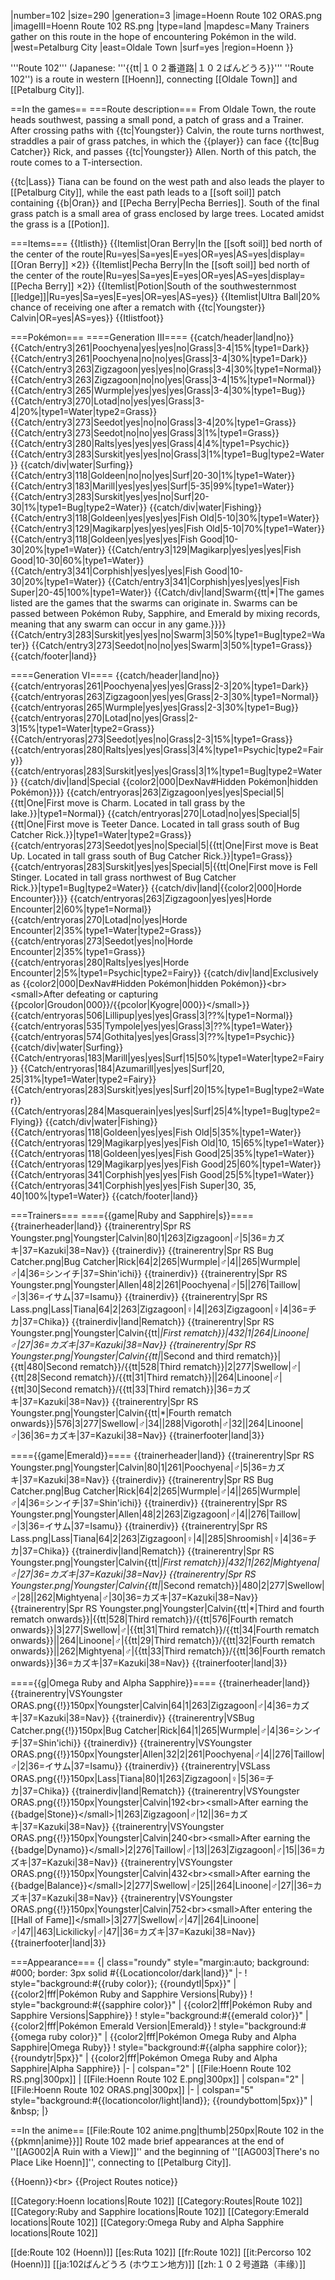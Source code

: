 |number=102
|size=290
|generation=3
|image=Hoenn Route 102 ORAS.png
|imageIII=Hoenn Route 102 RS.png
|type=land
|mapdesc=Many Trainers gather on this route in the hope of encountering Pokémon in the wild.
|west=Petalburg City
|east=Oldale Town
|surf=yes
|region=Hoenn
}}

'''Route 102''' (Japanese: '''{{tt|１０２番道路|１０２ばんどうろ}}''' ''Route 102'') is a route in western [[Hoenn]], connecting [[Oldale Town]] and [[Petalburg City]].

==In the games==
===Route description===
From Oldale Town, the route heads southwest, passing a small pond, a patch of grass and a Trainer. After crossing paths with {{tc|Youngster}} Calvin, the route turns northwest, straddles a pair of grass patches, in which the {{player}} can face {{tc|Bug Catcher}} Rick, and passes {{tc|Youngster}} Allen. North of this patch, the route comes to a T-intersection.

{{tc|Lass}} Tiana can be found on the west path and also leads the player to [[Petalburg City]], while the east path leads to a [[soft soil]] patch containing {{b|Oran}} and [[Pecha Berry|Pecha Berries]]. South of the final grass patch is a small area of grass enclosed by large trees. Located amidst the grass is a [[Potion]].

===Items===
{{Itlisth}}
{{Itemlist|Oran Berry|In the [[soft soil]] bed north of the center of the route|Ru=yes|Sa=yes|E=yes|OR=yes|AS=yes|display=[[Oran Berry]] ×2}}
{{Itemlist|Pecha Berry|In the [[soft soil]] bed north of the center of the route|Ru=yes|Sa=yes|E=yes|OR=yes|AS=yes|display=[[Pecha Berry]] ×2}}
{{Itemlist|Potion|South of the southwesternmost [[ledge]]|Ru=yes|Sa=yes|E=yes|OR=yes|AS=yes}}
{{Itemlist|Ultra Ball|20% chance of receiving one after a rematch with {{tc|Youngster}} Calvin|OR=yes|AS=yes}}
{{Itlistfoot}}

===Pokémon===
====Generation III====
{{catch/header|land|no}}
{{Catch/entry3|261|Poochyena|yes|yes|no|Grass|3-4|15%|type1=Dark}}
{{Catch/entry3|261|Poochyena|no|no|yes|Grass|3-4|30%|type1=Dark}}
{{Catch/entry3|263|Zigzagoon|yes|yes|no|Grass|3-4|30%|type1=Normal}}
{{Catch/entry3|263|Zigzagoon|no|no|yes|Grass|3-4|15%|type1=Normal}}
{{Catch/entry3|265|Wurmple|yes|yes|yes|Grass|3-4|30%|type1=Bug}}
{{Catch/entry3|270|Lotad|no|yes|yes|Grass|3-4|20%|type1=Water|type2=Grass}}
{{Catch/entry3|273|Seedot|yes|no|no|Grass|3-4|20%|type1=Grass}}
{{Catch/entry3|273|Seedot|no|no|yes|Grass|3|1%|type1=Grass}}
{{Catch/entry3|280|Ralts|yes|yes|yes|Grass|4|4%|type1=Psychic}}
{{Catch/entry3|283|Surskit|yes|yes|no|Grass|3|1%|type1=Bug|type2=Water}}
{{catch/div|water|Surfing}}
{{Catch/entry3|118|Goldeen|no|no|yes|Surf|20-30|1%|type1=Water}}
{{Catch/entry3|183|Marill|yes|yes|yes|Surf|5-35|99%|type1=Water}}
{{Catch/entry3|283|Surskit|yes|yes|no|Surf|20-30|1%|type1=Bug|type2=Water}}
{{catch/div|water|Fishing}}
{{Catch/entry3|118|Goldeen|yes|yes|yes|Fish Old|5-10|30%|type1=Water}}
{{Catch/entry3|129|Magikarp|yes|yes|yes|Fish Old|5-10|70%|type1=Water}}
{{Catch/entry3|118|Goldeen|yes|yes|yes|Fish Good|10-30|20%|type1=Water}}
{{Catch/entry3|129|Magikarp|yes|yes|yes|Fish Good|10-30|60%|type1=Water}}
{{Catch/entry3|341|Corphish|yes|yes|yes|Fish Good|10-30|20%|type1=Water}}
{{Catch/entry3|341|Corphish|yes|yes|yes|Fish Super|20-45|100%|type1=Water}}
{{Catch/div|land|Swarm{{tt|*|The games listed are the games that the swarms can originate in. Swarms can be passed between Pokémon Ruby, Sapphire, and Emerald by mixing records, meaning that any swarm can occur in any game.}}}}
{{Catch/entry3|283|Surskit|yes|yes|no|Swarm|3|50%|type1=Bug|type2=Water}}
{{Catch/entry3|273|Seedot|no|no|yes|Swarm|3|50%|type1=Grass}}
{{catch/footer|land}}

====Generation VI====
{{catch/header|land|no}}
{{catch/entryoras|261|Poochyena|yes|yes|Grass|2-3|20%|type1=Dark}}
{{catch/entryoras|263|Zigzagoon|yes|yes|Grass|2-3|30%|type1=Normal}}
{{catch/entryoras|265|Wurmple|yes|yes|Grass|2-3|30%|type1=Bug}}
{{catch/entryoras|270|Lotad|no|yes|Grass|2-3|15%|type1=Water|type2=Grass}}
{{Catch/entryoras|273|Seedot|yes|no|Grass|2-3|15%|type1=Grass}}
{{catch/entryoras|280|Ralts|yes|yes|Grass|3|4%|type1=Psychic|type2=Fairy}}
{{catch/entryoras|283|Surskit|yes|yes|Grass|3|1%|type1=Bug|type2=Water}}
{{catch/div|land|Special {{color2|000|DexNav#Hidden Pokémon|hidden Pokémon}}}}
{{catch/entryoras|263|Zigzagoon|yes|yes|Special|5|{{tt|One|First move is Charm. Located in tall grass by the lake.}}|type1=Normal}}
{{catch/entryoras|270|Lotad|no|yes|Special|5|{{tt|One|First move is Teeter Dance. Located in tall grass south of Bug Catcher Rick.}}|type1=Water|type2=Grass}}
{{catch/entryoras|273|Seedot|yes|no|Special|5|{{tt|One|First move is Beat Up. Located in tall grass south of Bug Catcher Rick.}}|type1=Grass}}
{{catch/entryoras|283|Surskit|yes|yes|Special|5|{{tt|One|First move is Fell Stinger. Located in tall grass northwest of Bug Catcher Rick.}}|type1=Bug|type2=Water}}
{{catch/div|land|{{color2|000|Horde Encounter}}}}
{{catch/entryoras|263|Zigzagoon|yes|yes|Horde Encounter|2|60%|type1=Normal}}
{{catch/entryoras|270|Lotad|no|yes|Horde Encounter|2|35%|type1=Water|type2=Grass}}
{{catch/entryoras|273|Seedot|yes|no|Horde Encounter|2|35%|type1=Grass}}
{{catch/entryoras|280|Ralts|yes|yes|Horde Encounter|2|5%|type1=Psychic|type2=Fairy}}
{{catch/div|land|Exclusively as {{color2|000|DexNav#Hidden Pokémon|hidden Pokémon}}&lt;br>&lt;small>After defeating or capturing {{pcolor|Groudon|000}}/{{pcolor|Kyogre|000}}&lt;/small>}}
{{catch/entryoras|506|Lillipup|yes|yes|Grass|3|??%|type1=Normal}}
{{catch/entryoras|535|Tympole|yes|yes|Grass|3|??%|type1=Water}}
{{catch/entryoras|574|Gothita|yes|yes|Grass|3|??%|type1=Psychic}}
{{catch/div|water|Surfing}}
{{Catch/entryoras|183|Marill|yes|yes|Surf|15|50%|type1=Water|type2=Fairy}}
{{Catch/entryoras|184|Azumarill|yes|yes|Surf|20, 25|31%|type1=Water|type2=Fairy}}
{{Catch/entryoras|283|Surskit|yes|yes|Surf|20|15%|type1=Bug|type2=Water}}
{{Catch/entryoras|284|Masquerain|yes|yes|Surf|25|4%|type1=Bug|type2=Flying}}
{{catch/div|water|Fishing}}
{{Catch/entryoras|118|Goldeen|yes|yes|Fish Old|5|35%|type1=Water}}
{{Catch/entryoras|129|Magikarp|yes|yes|Fish Old|10, 15|65%|type1=Water}}
{{Catch/entryoras|118|Goldeen|yes|yes|Fish Good|25|35%|type1=Water}}
{{Catch/entryoras|129|Magikarp|yes|yes|Fish Good|25|60%|type1=Water}}
{{Catch/entryoras|341|Corphish|yes|yes|Fish Good|25|5%|type1=Water}}
{{Catch/entryoras|341|Corphish|yes|yes|Fish Super|30, 35, 40|100%|type1=Water}}
{{catch/footer|land}}

===Trainers===
===={{game|Ruby and Sapphire|s}}====
{{trainerheader|land}}
{{trainerentry|Spr RS Youngster.png|Youngster|Calvin|80|1|263|Zigzagoon|♂|5|36=カズキ|37=Kazuki|38=Nav}}
{{trainerdiv}}
{{trainerentry|Spr RS Bug Catcher.png|Bug Catcher|Rick|64|2|265|Wurmple|♂|4||265|Wurmple|♂|4|36=シンイチ|37=Shin'ichi}}
{{trainerdiv}}
{{trainerentry|Spr RS Youngster.png|Youngster|Allen|48|2|261|Poochyena|♂|5||276|Taillow|♂|3|36=イサム|37=Isamu}}
{{trainerdiv}}
{{trainerentry|Spr RS Lass.png|Lass|Tiana|64|2|263|Zigzagoon|♀|4||263|Zigzagoon|♀|4|36=チカ|37=Chika}}
{{trainerdiv|land|Rematch}}
{{trainerentry|Spr RS Youngster.png|Youngster|Calvin{{tt|*|First rematch}}|432|1|264|Linoone|♂|27|36=カズキ|37=Kazuki|38=Nav}}
{{trainerentry|Spr RS Youngster.png|Youngster|Calvin{{tt|*|Second and third rematch}}|{{tt|480|Second rematch}}/{{tt|528|Third rematch}}|2|277|Swellow|♂|{{tt|28|Second rematch}}/{{tt|31|Third rematch}}||264|Linoone|♂|{{tt|30|Second rematch}}/{{tt|33|Third rematch}}|36=カズキ|37=Kazuki|38=Nav}}
{{trainerentry|Spr RS Youngster.png|Youngster|Calvin{{tt|*|Fourth rematch onwards}}|576|3|277|Swellow|♂|34||288|Vigoroth|♂|32||264|Linoone|♂|36|36=カズキ|37=Kazuki|38=Nav}}
{{trainerfooter|land|3}}

===={{game|Emerald}}====
{{trainerheader|land}}
{{trainerentry|Spr RS Youngster.png|Youngster|Calvin|80|1|261|Poochyena|♂|5|36=カズキ|37=Kazuki|38=Nav}}
{{trainerdiv}}
{{trainerentry|Spr RS Bug Catcher.png|Bug Catcher|Rick|64|2|265|Wurmple|♂|4||265|Wurmple|♂|4|36=シンイチ|37=Shin'ichi}}
{{trainerdiv}}
{{trainerentry|Spr RS Youngster.png|Youngster|Allen|48|2|263|Zigzagoon|♂|4||276|Taillow|♂|3|36=イサム|37=Isamu}}
{{trainerdiv}}
{{trainerentry|Spr RS Lass.png|Lass|Tiana|64|2|263|Zigzagoon|♀|4||285|Shroomish|♀|4|36=チカ|37=Chika}}
{{trainerdiv|land|Rematch}}
{{trainerentry|Spr RS Youngster.png|Youngster|Calvin{{tt|*|First rematch}}|432|1|262|Mightyena|♂|27|36=カズキ|37=Kazuki|38=Nav}}
{{trainerentry|Spr RS Youngster.png|Youngster|Calvin{{tt|*|Second rematch}}|480|2|277|Swellow|♂|28||262|Mightyena|♂|30|36=カズキ|37=Kazuki|38=Nav}}
{{trainerentry|Spr RS Youngster.png|Youngster|Calvin{{tt|*|Third and fourth rematch onwards}}|{{tt|528|Third rematch}}/{{tt|576|Fourth rematch onwards}}|3|277|Swellow|♂|{{tt|31|Third rematch}}/{{tt|34|Fourth rematch onwards}}||264|Linoone|♂|{{tt|29|Third rematch}}/{{tt|32|Fourth rematch onwards}}||262|Mightyena|♂|{{tt|33|Third rematch}}/{{tt|36|Fourth rematch onwards}}|36=カズキ|37=Kazuki|38=Nav}}
{{trainerfooter|land|3}}

===={{g|Omega Ruby and Alpha Sapphire}}====
{{trainerheader|land}}
{{trainerentry|VSYoungster ORAS.png{{!}}150px|Youngster|Calvin|64|1|263|Zigzagoon|♂|4|36=カズキ|37=Kazuki|38=Nav}}
{{trainerdiv}}
{{trainerentry|VSBug Catcher.png{{!}}150px|Bug Catcher|Rick|64|1|265|Wurmple|♂|4|36=シンイチ|37=Shin'ichi}}
{{trainerdiv}}
{{trainerentry|VSYoungster ORAS.png{{!}}150px|Youngster|Allen|32|2|261|Poochyena|♂|4||276|Taillow|♂|2|36=イサム|37=Isamu}}
{{trainerdiv}}
{{trainerentry|VSLass ORAS.png{{!}}150px|Lass|Tiana|80|1|263|Zigzagoon|♀|5|36=チカ|37=Chika}}
{{trainerdiv|land|Rematch}}
{{trainerentry|VSYoungster ORAS.png{{!}}150px|Youngster|Calvin|192&lt;br>&lt;small>After earning the {{badge|Stone}}&lt;/small>|1|263|Zigzagoon|♂|12||36=カズキ|37=Kazuki|38=Nav}}
{{trainerentry|VSYoungster ORAS.png{{!}}150px|Youngster|Calvin|240&lt;br>&lt;small>After earning the {{badge|Dynamo}}&lt;/small>|2|276|Taillow|♂|13||263|Zigzagoon|♂|15||36=カズキ|37=Kazuki|38=Nav}}
{{trainerentry|VSYoungster ORAS.png{{!}}150px|Youngster|Calvin|432&lt;br>&lt;small>After earning the {{badge|Balance}}&lt;/small>|2|277|Swellow|♂|25||264|Linoone|♂|27||36=カズキ|37=Kazuki|38=Nav}}
{{trainerentry|VSYoungster ORAS.png{{!}}150px|Youngster|Calvin|752&lt;br>&lt;small>After entering the [[Hall of Fame]]&lt;/small>|3|277|Swellow|♂|47||264|Linoone|♂|47||463|Lickilicky|♂|47||36=カズキ|37=Kazuki|38=Nav}}
{{trainerfooter|land|3}}

===Appearance===
{| class="roundy" style="margin:auto; background: #000; border: 3px solid #{{Locationcolor/dark|land}}"
|-
! style="background:#{{ruby color}}; {{roundytl|5px}}" | {{color2|fff|Pokémon Ruby and Sapphire Versions|Ruby}}
! style="background:#{{sapphire color}}" | {{color2|fff|Pokémon Ruby and Sapphire Versions|Sapphire}}
! style="background:#{{emerald color}}" | {{color2|fff|Pokémon Emerald Version|Emerald}}
! style="background:#{{omega ruby color}}" | {{color2|fff|Pokémon Omega Ruby and Alpha Sapphire|Omega Ruby}}
! style="background:#{{alpha sapphire color}}; {{roundytr|5px}}" | {{color2|fff|Pokémon Omega Ruby and Alpha Sapphire|Alpha Sapphire}}
|-
| colspan="2" | [[File:Hoenn Route 102 RS.png|300px]]
| [[File:Hoenn Route 102 E.png|300px]]
| colspan="2" | [[File:Hoenn Route 102 ORAS.png|300px]]
|-
| colspan="5" style="background:#{{locationcolor/light|land}}; {{roundybottom|5px}}" | &amp;nbsp;
|}

==In the anime==
[[File:Route 102 anime.png|thumb|250px|Route 102 in the {{pkmn|anime}}]]
Route 102 made brief appearances at the end of ''[[AG002|A Ruin with a View]]'' and the beginning of ''[[AG003|There's no Place Like Hoenn]]'', connecting to [[Petalburg City]].

{{Hoenn}}&lt;br>
{{Project Routes notice}}

[[Category:Hoenn locations|Route 102]]
[[Category:Routes|Route 102]]
[[Category:Ruby and Sapphire locations|Route 102]]
[[Category:Emerald locations|Route 102]]
[[Category:Omega Ruby and Alpha Sapphire locations|Route 102]]

[[de:Route 102 (Hoenn)]]
[[es:Ruta 102]]
[[fr:Route 102]]
[[it:Percorso 102 (Hoenn)]]
[[ja:102ばんどうろ (ホウエン地方)]]
[[zh:１０２号道路（丰缘）]]

